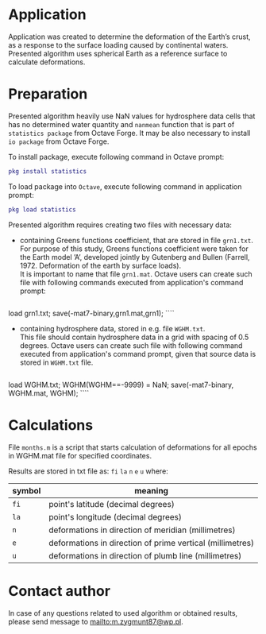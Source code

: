 # Application
Application was created to determine the deformation of the Earth’s crust, as 
a response to the surface loading caused by continental waters.
Presented algorithm uses spherical Earth as a reference surface to 
calculate deformations.

# Preparation
Presented algorithm heavily use NaN values for hydrosphere data cells that
has no determined water quantity and `nanmean` function that is part of 
`statistics package` from Octave Forge.
It may be also necessary to install `io package` from Octave Forge.

To install package, execute following command in Octave prompt:

````matlab
pkg install statistics
````

To load package into `Octave`, execute following command in application prompt:

````matlab
pkg load statistics 
````

Presented algorithm requires creating two files with necessary data:

- containing Greens functions coefficient, that are stored in file `grn1.txt`.
For purpose of this study, Greens functions coefficient were taken for
the Earth model ’A’, developed jointly by Gutenberg and Bullen 
(Farrell, 1972. Deformation of the earth by surface loads).  
It is important to name that file `grn1.mat`. Octave users can create such
file with following commands executed from application's command prompt:

    ````matlab
load grn1.txt;
save(-mat7-binary,grn1.mat,grn1);
    ````

- containing hydrosphere data, stored in e.g. file `WGHM.txt`.  
This file should contain hydrosphere data in a grid with spacing of 0.5 degrees.
Octave users can create such file with following command executed from
application's command prompt, given that source data is stored in `WGHM.txt` 
file.

    ````matlab
load WGHM.txt; WGHM(WGHM==-9999) = NaN;
save(-mat7-binary, WGHM.mat, WGHM);
    ````


# Calculations
File `months.m` is a script that starts calculation of deformations
for all epochs in WGHM.mat file for specified coordinates.

Results are stored in txt file as:
`fi` `la` `n` `e` `u`
where:

| symbol | meaning
| ----   | ----
| `fi`   | point's latitude (decimal degrees)
| `la`   | point's longitude (decimal degrees)
| `n`    | deformations in direction of meridian (millimetres)
| `e`    | deformations in direction of prime vertical (millimetres)
| `u`    | deformations in direction of plumb line (millimetres)


# Contact author
In case of any questions related to used algorithm or obtained results, 
please send message to <mailto:m.zygmunt87@wp.pl>.
